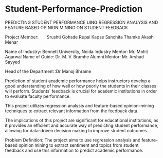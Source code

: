 # Student-Performance-Prediction
PREDICTING STUDENT PERFORMANCE UING REGRESSION ANALYSIS AND FEATURE BASED OPINION MINING ON STUDENT FEEDBACK

Project Member: 
            Srushti Gohade
            Rupal Kapse
            Sanchita Thamke
            Akash Mehar


Name of Industry: Bennett University, Noida
Industry Mentor: Mr. Mohit Agarwal 
Name of Guide: Dr. M. V. Bramhe 
Alumni Mentor: Mr.  Arshad Sayyed

Head of the Department :Dr Manoj Bhrame 


Prediction of student academic performance helps instructors develop a good understanding  of how well or how poorly the students in their classes will perform. Students’ feedback is  crucial for academic institutions in order to evaluate faculty performance.

This project utilizes regression analysis and feature-based opinion-mining techniques to extract relevant information from the feedback data.

The implications of this project are significant for educational institutions, as it provides an efficient and accurate way of predicting student performance, allowing for data-driven decision making to improve student outcomes.

Problem Definition:
The project aims to use regression analysis and feature-based opinion mining to extract sentiment and topics from student feedback and use this information to predict academic performance. 

